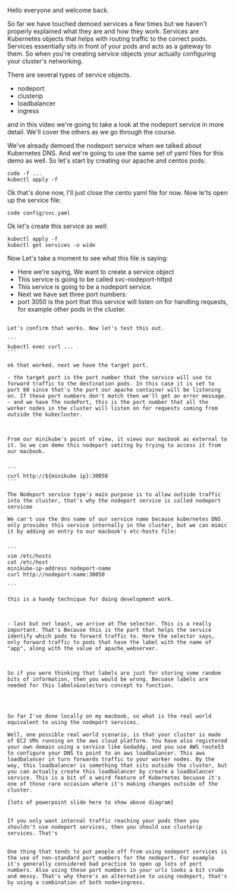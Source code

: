 Hello everyone and welcome back. 

So far we have touched demoed services a few times but we haven't properly explained what they are and how they work. Services are Kubernetes objects that helps with routing traffic to the correct pods. Services essentially sits in front of your pods and acts as a gateway to them. So when you're creating service objects your actually configuring your cluster's networking. 


There are several types of service objects. 

- nodeport
- clusterip 
- loadbalancer
- ingress

and in this video we're going to take a look at the nodeport service in more detail. We'll cover the others as we go through the course. 

We've already demoed the nodeport service when we talked about Kubernetes DNS. And we're going to use the same set of yaml files for this demo as well. So let's start by creating our apache and centos pods:

```
code -f ...
kubectl apply -f 
```

Ok that's done now, I'll just close the cento yaml file for now. Now le'ts open up the service file:

```
code config/svc.yaml
```

Ok let's create this service as well:

```
kubectl apply -f 
kubectl get services -o wide
```

Now Let's take a moment  to see what this file is saying:

- Here we're saying, We want to create a service object 
- This service is going to be called svc-nodeport-httpd
- This service is going to be a nodeport service.
- Next we have set three port numbers:
-  port 3050 is the port that this service will listen on for handling requests, for example other pods in the cluster.
````

Let's confirm that works. Now let's test this out.

```
kubectl exec curl ...
```

ok that worked. next we have the target port. 

- the target port is the port number that the service will use to forward traffic to the destination pods. In this case it is set to port 80 since that's the port our apache container will be listening on. If these port numbers don't match then we'll get an error message. 
- and we have The nodePort, this is the port number that all the worker nodes in the cluster will listen on for requests coming from outside the kubecluster. 



From our minikube's point of view, it views our macbook as external to it. So we can demo this nodeport setitng by trying to access it from our macbook.


```
curl http://${minikube ip}:30050
```

The Nodeport service type's main purpose is to allow outside traffic into the cluster, that's why the nodeport service is called nodeport servicee

We can't use the dns name of our service name because kubernetes DNS only provides this service internally in the cluster, but we can mimic it by adding an entry to our macbook's etc-hosts file:


```
vim /etc/hosts
cat /etc/host
minikube-ip-address nodeport-name  
curl http://nodeport-name:30050

```

this is a handy technique for doing development work. 



- last but not least, we arrive at The selector. This is a really important. That's Because this is the part that helps the service identify which pods to forward traffic to. Here the selector says, only forward traffic to pods that have the label with the name of "app", along with the value of apache_webserver.


 
So if you were thinking that labels are just for storing some random bits of information, then you would be wrong. Becuase labels are needed for this labels&selectors concept to function.




So far I've done locally on my macbook, so what is the real world equivalent to using the nodeport services.  

Well, one possible real world scenario, is that your cluster is made of EC2 VMs running on the aws cloud platform. You have also registered your own domain using a service like Godaddy, and you use AWS route53 to configure your DNS to point to an aws loadbalancer. This aws loadbalancer in turn forwards traffic to your worker nodes. By the way, this loadbalancer is something that sits outside the cluster, but you can actually create this loadbalancer by create a loadbalancer service. This is a bit of a weird feature of Kubernetes becuase it's one of those rare occasion where it's making changes outside of the cluster. 

{lots of powerpoint slide here to show above diagram}


If you only want internal traffic reaching your pods then you shouldn't use nodeport services, then you should use clusterip services. That's 


One thing that tends to put people off from using nodeport services is the use of non-standard port numbers for the nodeport. For example it's generally considered bad practice to open up lots of port numbers. Also using these port numbers in your urls looks a bit crude and messy. That's why there's an alternative to using nodeport, that's by using a combination of both node+ingress. 